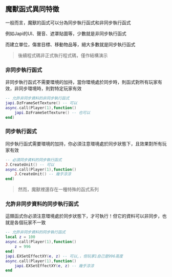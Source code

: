 ## 魔獸函式異同特徵

一般而言，魔獸的函式可以分為同步執行函式和非同步執行函式

例如Japi的UI、聲音、遮罩貼圖等，少數就是非同步執行函式

而建立單位，傷害目標、移動物品等，絕大多數就是同步執行函式

> 後續程式碼非正式執行程式碼，僅作結構演示

### 非同步執行函式

非同步執行函式不需要環境的加持，當你環境處於同步時，則函式對所有玩家有效，非同步環境時，則對特定玩家有效

```lua
-- 允許非同步資料的非同步執行函式
japi.DzFrameSetTexture() -- 可以
async.call(Player(1),function()
    japi.DzFrameSetTexture() -- 也可以
end)
```

### 同步執行函式

同步執行函式需要環境的加持，你必須注意環境處於同步狀態下，且效果對所有玩家有效

```lua
-- 必須同步資料的同步執行函式
J.CreateUnit() -- 可以
async.call(Player(1),function()
    J.CreateUnit() -- 幾乎涼涼
end)
```

> 然而，魔獸裡還存在一種特殊的函式系列

### 允許非同步資料的同步執行函式

這類函式你必須注意環境處於同步狀態下，才可執行！但它的資料可以非同步，也就是各個玩家不一致

```lua
-- 允許非同步資料的同步執行函式
local z = 100
async.call(Player(1),function()
    z = 996
end)
japi.EXSetEffectXY(e, z) -- 可以,，但玩家1自己是996高度
async.call(Player(1),function()
    japi.EXSetEffectXY(e, z) -- 幾乎涼涼
end
```
